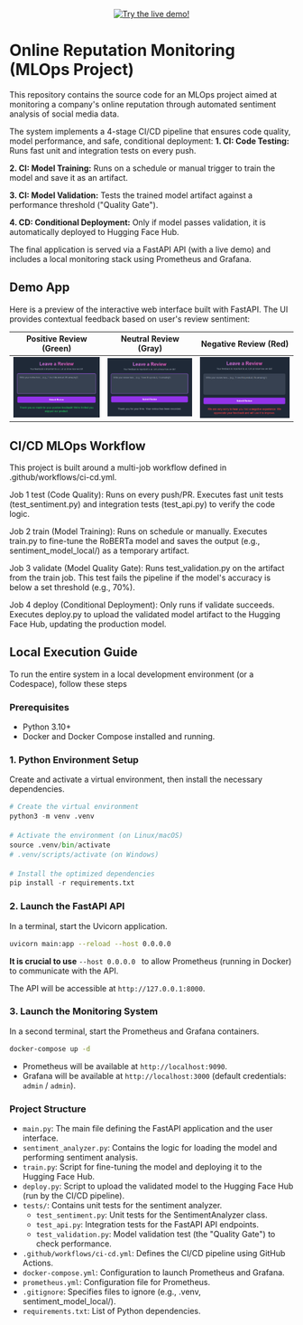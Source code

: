 <p align="center">
  <a href="https://huggingface.co/spaces/flaaa31/demo-sentiment" target="_blank">
    <img src="https://img.shields.io/badge/🔥_Live_Demo-Try_it!-purple?style=for-the-badge&logo=huggingface" alt="Try the live demo!"/>
  </a>
</p>

# Online Reputation Monitoring (MLOps Project)

This repository contains the source code for an MLOps project aimed at monitoring a company's online reputation through automated sentiment analysis of social media data.

The system implements a 4-stage CI/CD pipeline that ensures code quality, model performance, and safe, conditional deployment:
**1. CI: Code Testing:** Runs fast unit and integration tests on every push.

**2. CI: Model Training:** Runs on a schedule or manual trigger to train the model and save it as an artifact.

**3. CI: Model Validation:** Tests the trained model artifact against a performance threshold ("Quality Gate").

**4. CD: Conditional Deployment:** Only if model passes validation, it is automatically deployed to Hugging Face Hub.

The final application is served via a FastAPI API (with a live demo) and includes a local monitoring stack using Prometheus and Grafana.

## Demo App
Here is a preview of the interactive web interface built with FastAPI. The UI provides contextual feedback based on user's review sentiment:

| Positive Review (Green) | Neutral Review (Gray) | Negative Review (Red) |
| :---: | :---: | :---: |
| ![Demo of a positive review response](./screenshots/demo-app-positive.png) | ![Demo of a neutral review response](./screenshots/demo-app-neutral.png) | ![Demo of a negative review response](./screenshots/demo-app-negative.png) |

## CI/CD MLOps Workflow
This project is built around a multi-job workflow defined in .github/workflows/ci-cd.yml.

Job 1 test (Code Quality): Runs on every push/PR. Executes fast unit tests (test_sentiment.py) and integration tests (test_api.py) to verify the code logic.

Job 2 train (Model Training): Runs on schedule or manually. Executes train.py to fine-tune the RoBERTa model and saves the output (e.g., sentiment_model_local/) as a temporary artifact.

Job 3 validate (Model Quality Gate): Runs test_validation.py on the artifact from the train job. This test fails the pipeline if the model's accuracy is below a set threshold (e.g., 70%).

Job 4 deploy (Conditional Deployment): Only runs if validate succeeds. Executes deploy.py to upload the validated model artifact to the Hugging Face Hub, updating the production model.


## Local Execution Guide
To run the entire system in a local development environment (or a Codespace), follow these steps

### Prerequisites
- Python 3.10+
- Docker and Docker Compose installed and running.

### 1. Python Environment Setup
Create and activate a virtual environment, then install the necessary dependencies.

```py
# Create the virtual environment
python3 -m venv .venv

# Activate the environment (on Linux/macOS)
source .venv/bin/activate
# .venv/scripts/activate (on Windows)

# Install the optimized dependencies
pip install -r requirements.txt
```

### 2. Launch the FastAPI API
In a terminal, start the Uvicorn application. 

```bash
uvicorn main:app --reload --host 0.0.0.0
```
**It is crucial to use** ```--host 0.0.0.0 ```
to allow Prometheus (running in Docker) to communicate with the API.

The API will be accessible at ```http://127.0.0.1:8000```.

### 3. Launch the Monitoring System
In a second terminal, start the Prometheus and Grafana containers.

```bash
docker-compose up -d
```

- Prometheus will be available at ```http://localhost:9090```.
- Grafana will be available at ```http://localhost:3000``` (default credentials: ```admin``` / ```admin```).

### Project Structure
- ```main.py```: The main file defining the FastAPI application and the user interface.
- ```sentiment_analyzer.py```: Contains the logic for loading the model and performing sentiment analysis.
- ```train.py```: Script for fine-tuning the model and deploying it to the Hugging Face Hub.
- ```deploy.py```: Script to upload the validated model to the Hugging Face Hub (run by the CI/CD pipeline).
- ```tests/```: Contains unit tests for the sentiment analyzer.
  - ```test_sentiment.py```: Unit tests for the SentimentAnalyzer class.
  - ```test_api.py```: Integration tests for the FastAPI API endpoints.
  - ```test_validation.py```: Model validation test (the "Quality Gate") to check performance.
- ```.github/workflows/ci-cd.yml```: Defines the CI/CD pipeline using GitHub Actions.
- ```docker-compose.yml```: Configuration to launch Prometheus and Grafana.
- ```prometheus.yml```: Configuration file for Prometheus. 
- ```.gitignore```: Specifies files to ignore (e.g., .venv, sentiment_model_local/).  
- ```requirements.txt```: List of Python dependencies.
